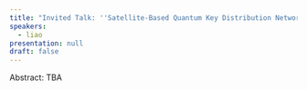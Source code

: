 ```yaml
---
title: "Invited Talk: ''Satellite-Based Quantum Key Distribution Network''"
speakers:
  - liao
presentation: null
draft: false
---
```

Abstract: TBA

<!-- fields to use above: -->
<!-- videoId: "Vfl9pPh6ipI" -->
<!-- presentation: "/slides/invited-MargaridaPereira.pdf" -->

